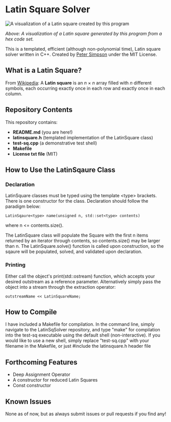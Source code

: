 #  Latin Square Solver
![A visualization of a Latin square created by this program](https://petersimpson.me/img/small_hex_vis.png)

*Above: A visualization of a Latin square generated by this program from a hex code set.*

This is a templated, efficient (although non-polynomial time), Latin square solver written in C++.
Created by [Peter Simpson](https://petersimpson.me) under the MIT License.

## What is a Latin Square?
From [Wikipedia](https://en.wikipedia.org/wiki/Latin_square): A **Latin square** is an _n_ × _n_ array filled with _n_ different symbols, each occurring exactly once in each row and exactly once in each column.

## Repository Contents
This repository contains:
 - **README.md** (you are here!)
 - **latinsquare.h** (templated implementation of the LatinSquare class)
 - **test-sq.cpp** (a demonstrative test shell)
 - **Makefile**
 - **License txt file** (MIT)

## How to Use the LatinSqaure Class
### Declaration
LatinSquare classes must be typed using the template <type\> brackets.
There is one constructor for the class. Declaration should follow the paradigm below:

    LatinSqaure<type> name(unsigned n, std::set<type> contents)
where n <= contents.size().

The LatinSquare class will populate the Square with the first n items returned by an iterator through contents, so contents.size() may be larger than n. 
The LatinSquare.solve() function is called upon construction, so the sqaure will be populated, solved, and validated upon declaration.

### Printing
Either call the object's print(std::ostream) function, which accepts your desired outstream as a reference parameter.
Alternatively simply pass the object into a stream through the extraction operator:

    outstreamName << LatinSquareName;

## How to Compile
I have included a Makefile for compilation. In the command line, simply navigate to the LatinSqSolver repository, and type "make" for compilation into the test-sq executable using the default shell (non-interactive). 
If you would like to use a new shell, simply replace "test-sq.cpp" with your filename in the Makefile, or just #include the latinsquare.h header file 

## Forthcoming Features

 - Deep Assignment Operator
 - A constructor for reduced Latin Squares
 - Const constructor

## Known Issues
None as of now, but as always submit issues or pull requests if you find any!
